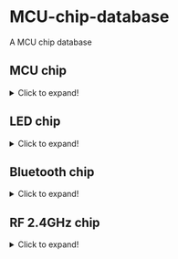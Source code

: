 # MCU-chip-database

A MCU chip database

## MCU chip
<details>
  <summary>Click to expand!</summary>

  ## Compatible MCU for SonixQMK

  | Company | MCU          | Rebrand company | Type          | Pin          |
  | ------- | ------------ | --------------- | ------------- | ------------ |
  | eVision | VS11K02A     | Unknown         | 8-bit         | QFN 24 pins  |
  | eVision | VS11K05A     | Cypress         | Unknown       | LQFP 48 pins |
  | eVision | VS11K08L     | Cypress         | Unknown       | LQFP 48 pins |
  | eVision | VS11K09A     | SONIX           | ARM Cortex-M0 | LQFP 64 pins |
  | eVision | VS11K09A-1   | SONIX           | ARM Cortex-M0 | LQFP 64 pins |
  | eVision | VS11K10A     | SONIX           | 8-bit Flash   | LQFP 48 pins |
  | eVision | VS11K13A     | SONIX           | ARM Cortex-M0 | LQFP 48 pins |
  | eVision | VS11K15A     | SONIX           | ARM Cortex-M0 | LQFP 48 pins |
  | eVision | VS11K16A     | SONIX           | ARM Cortex-M0 | LQFP 48 pins |
  | eVision | VS11K17A     | SONIX           | ARM Cortex-M0 | LQFP 48 pins |
  | eVision | VS11K18A     | SONIX           | 8-bit Flash   | LQFP 48 pins |
  | eVision | VS11K20A     | SONIX           | ARM Cortex-M0 | LQFP 48 pins |
  | eVision | VS11K28A     | Unknown         | Unknown       | LQFP 48 pins |
  | eVision | VS09M11A     | SONIX           | 8-bit Flash   | SOP 28 pins  |
  | eVision | VS09M12A     | SONIX           | 8-bit Flash   | SSOP 24 pins |
  | eVision | VS09M13A     | SONIX           | 8-bit OTP     | SSOP 24 pins |
  | eVision | VS09M15A     | SONIX           | ARM Cortex-M0 | SSOP 24 pins |
  | eVision | VS09M16A     | SONIX           | ARM Cortex-M0 | SSOP 28 pins |
  | eVision | VS09M17A     | SONIX           | ARM Cortex-M0 | LQFP 48 pins |
  | eVision | VS09M18A     | SONIX           | ARM Cortex-M0 | LQFP 48 pins |
  | eVision | VS09M19A     | SONIX           | ARM Cortex-M0 | LQFP 48 pins |
  | eVision | VS32F01A     | SONIX           | ARM Cortex-M0 | SSOP 24 pins |
  | eVision | VS82B40SR00A | SONIX           | 8-bit Flash   | LQFP 48 pins |
  | HFD     | HFD2201KBA   | SONIX           | ARM Cortex-M0 | LQFP 64 pins |
  | HFD     | HFD48KP500   | SONIX           | ARM Cortex-M0 | LQFP 48 pins |
  | HFD     | HFD64KG800   | SONIX           | ARM Cortex-M0 | LQFP 64 pins |
  | SONIX   | SN8F2267FF   | No              | 8-bit Flash   | LQFP 48 pins |
  | SONIX   | SN8F22E831BX | No              | 8-bit Flash   | SSOP 24 pins |
  | SONIX   | SN8F22E84BS  | No              | 8-bit Flash   | SOP 28 pins  |
  | SONIX   | SN8F22E88B   | No              | 8-bit Flash   | LQFP 48 pins |
  | SONIX   | SN8P2213X    | No              | 8-bit OTP     | SSOP 24 pins |
  | SONIX   | SN32F248     | No              | ARM Cortex-M0 | LQFP 64 pins |
  | SONIX   | SN32F247B    | No              | ARM Cortex-M0 | LQFP 48 pins |
  | SONIX   | SN32F248B    | No              | ARM Cortex-M0 | LQFP 64 pins |
  | SONIX   | SN32F263X    | No              | ARM Cortex-M0 | SSOP 24 pins |
  | SONIX   | SN32F264X    | No              | ARM Cortex-M0 | SSOP 28 pins |
  | SONIX   | SN32F268     | No              | ARM Cortex-M0 | LQFP 48 pins |
  |         |              |                 |               |              |
  
  ## Not Compatible MCU for SonixQMK

  | Company            | MCU           | Rebrand company | Type          | Pin           |
  | ------------------ | ------------- | --------------- | ------------- | ------------- |
  | Beiying            | BYK816        | SinoWealth      | Intel 8051    | LQFP 64 pins  |
  | Beiying            | BYK916        | SinoWealth      | Intel 8051    | LQFP 64 pins  |
  | MosArt             | MA80M08       | No              | Unknown       | LQFP 128 pins |
  | MosArt             | MA80M081      | No              | Unknown       | LQFP 128 pins |
  | Nuvoton            | NUC121SC2AE   | No              | ARM Cortex-M0 | LQFP 64 pins  |
  | Nuvoton            | NUC123        | No              | ARM Cortex-M0 | LQFP 48 pins  |
  | Semitek            | SE32F08L64    | No              | ARM Cortex-M3 | LQFP 64 pins  |
  | SinoWealth         | SH68F83       | No              | Intel 8051    | LQFP 48 pins  |
  | SinoWealth         | SH68F90       | No              | Intel 8051    | LQFP 64 pins  |
  | STMicroelectronics | STM32F072C8T6 | No              | ARM Cortex-M0 | LQFP 48 pins  |
  | Unknown            | M103CB        | Nuvoton         | ARM Cortex-M0 | LQFP 48 pins  |
  |                    |               |                 |               |               |
</details>

## LED chip
<details>
  <summary>Click to expand!</summary>

  ## I2C Interface

  | Company | MCU        | Rebrand company | Type          | Pin          |
  | ------- | ---------- | --------------- | ------------- | ------------ |
  | eVision | VS12L02A   | ISSI            | LED Control   | SSOP 28 pins |
  | eVision | VS12K03A   | Unknown         | LED Control   | SSOP 24 pins |
  | eVision | VS12L03A   | SONIX           | LED Control   | SSOP 28 pins |
  | eVision | VS12L05A   | ISSI            | LED Control   | QFN 40 pins  |
  | eVision | VS12L07A   | SONIX           | LED Control   | SSOP 28 pins |
  | eVision | VS12L08A   | SONIX           | LED Control   | QFN 28 pins  |
  | eVision | VS12L09A   | SONIX           | LED Control   | SSOP 28 pins |
  | eVision | VS12L10A   | Unknown         | LED Control   | QFN 44 pins  |
  | eVision | VS12L12A   | SONIX           | LED Control   | QFN 46 pins  |
  | eVision | VS12L17A   | SONIX           | LED Control   | LQFP 48 pins |
  | ISSI    | IS31FL3731 | No              | LED Control   | QFN 28 pins  |
  | ISSI    | IS31FL3731 | No              | LED Control   | SSOP 28 pins |
  | ISSI    | IS31FL3732 | No              | LED Control   | QFN 40 pins  |
  | SONIX   | SLED1734J  | No              | LED Control   | QFN 28 pins  |
  | SONIX   | SLED1734X  | No              | LED Control   | SSOP 28 pins |
  | SONIX   | SLED17341X | No              | LED Control   | SSOP 28 pins |
  | SONIX   | SLED1735J  | No              | LED Control   | QFN 46 pins  |
  | SONIX   | SNLED2735X | No              | LED Control   | LQFP 48 pins |
  |         |            |                 |               |              |
</details>

## Bluetooth chip
<details>
  <summary>Click to expand!</summary>

  ## Temporary

  | Company  | MCU            | Rebrand company | Type          | Pin           |
  | -------- | -------------- | --------------- | ------------- | ------------- |
  | Broadcom | BCM20730A2KFBG | No              | Bluetooth 3.0 | VFBGA 64 pins |
  | Cypress  | CYW20730A2KFBG | No              | Bluetooth 3.0 | VFBGA 64 pins |
  |          |                |                 |               |               |
</details>

## RF 2.4GHz chip
<details>
  <summary>Click to expand!</summary>

  ## Temporary

  | Company  | MCU            | Rebrand company | Type          | Pin           |
  | -------- | -------------- | --------------- | ------------- | ------------- |
  | Broadcom | BCM20730A2KFBG | No              | RF 2.4GHz     | VFBGA 64 pins |
  | Cypress  | CYW20730A2KFBG | No              | RF 2.4GHz     | VFBGA 64 pins |
  | MosArt   | MA60H383       | No              | RF 2.4GHz     | SSOP 28 pins  |
  |          |                |                 |               |               |
</details>